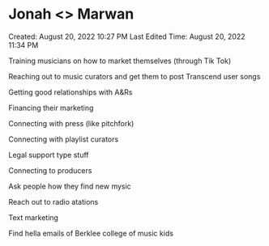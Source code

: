 # Jonah <> Marwan

Created: August 20, 2022 10:27 PM
Last Edited Time: August 20, 2022 11:34 PM

Training musicians on how to market themselves (through Tik Tok)

Reaching out to music curators and get them to post Transcend user songs

Getting good relationships with A&Rs 

Financing their marketing

Connecting with press (like pitchfork)

Connecting with playlist curators

Legal support type stuff

Connecting to producers 

Ask people how they find new mysic

Reach out to radio atations

Text marketing

Find hella emails of Berklee college of music kids